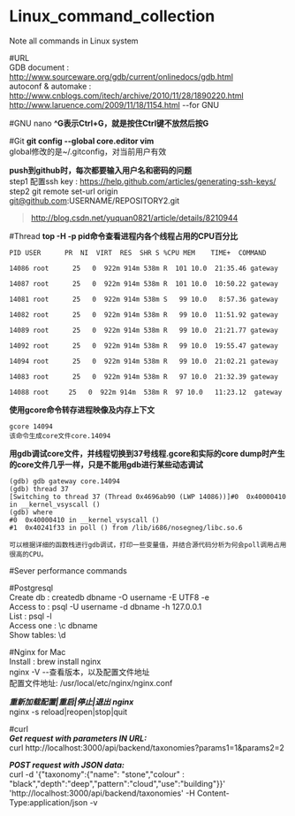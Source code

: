 # Linux_command_collection
Note all commands in Linux system

#URL  
GDB document : http://www.sourceware.org/gdb/current/onlinedocs/gdb.html   
autoconf & automake : http://www.cnblogs.com/itech/archive/2010/11/28/1890220.html   
                      http://www.laruence.com/2009/11/18/1154.html --for GNU   

#GNU nano 
**^G表示Ctrl+G，就是按住Ctrl键不放然后按G**  

#Git
**git config --global core.editor vim**  
global修改的是~/.gitconfig，对当前用户有效

**push到github时，每次都要输入用户名和密码的问题**   
step1 配置ssh key : https://help.github.com/articles/generating-ssh-keys/   
step2 git remote set-url origin git@github.com:USERNAME/REPOSITORY2.git   
> http://blog.csdn.net/yuquan0821/article/details/8210944

#Thread
**top -H -p pid命令查看进程内各个线程占用的CPU百分比**  
```
PID USER      PR  NI  VIRT  RES  SHR S %CPU MEM    TIME+  COMMAND                         

14086 root      25   0  922m 914m 538m R  101 10.0  21:35.46 gateway                          

14087 root      25   0  922m 914m 538m R  101 10.0  10:50.22 gateway                           

14081 root      25   0  922m 914m 538m S   99 10.0   8:57.36 gateway                            

14082 root      25   0  922m 914m 538m R   99 10.0  11:51.92 gateway                              

14089 root      25   0  922m 914m 538m R   99 10.0  21:21.77 gateway                             

14092 root      25   0  922m 914m 538m R   99 10.0  19:55.47 gateway                               

14094 root      25   0  922m 914m 538m R   99 10.0  21:02.21 gateway                                

14083 root      25   0  922m 914m 538m R   97 10.0  21:32.39 gateway                                 

14088 root     25   0  922m 914m  538m R  97 10.0   11:23.12  gateway
```  

**使用gcore命令转存进程映像及内存上下文**  
```
gcore 14094
该命令生成core文件core.14094
```

**用gdb调试core文件，并线程切换到37号线程.gcore和实际的core dump时产生的core文件几乎一样，只是不能用gdb进行某些动态调试**  
```
(gdb) gdb gateway core.14094 
(gdb) thread 37
[Switching to thread 37 (Thread 0x4696ab90 (LWP 14086))]#0  0x40000410 in __kernel_vsyscall ()
(gdb) where
#0  0x40000410 in __kernel_vsyscall ()
#1  0x40241f33 in poll () from /lib/i686/nosegneg/libc.so.6

可以根据详细的函数栈进行gdb调试，打印一些变量值，并结合源代码分析为何会poll调用占用很高的CPU。
```  

#Sever performance commands  


#Postgresql  
Create db  : createdb dbname -O username -E UTF8 -e  
Access to  : psql -U username -d dbname -h 127.0.0.1  
List       : psql -l  
Access one : \c dbname  
Show tables: \d  



#Nginx for Mac    
Install   :  brew install nginx   
             nginx -V    --查看版本，以及配置文件地址   
配置文件地址: /usr/local/etc/nginx/nginx.conf     

***重新加载配置|重启|停止|退出 nginx***   
nginx -s reload|reopen|stop|quit   



#curl  
***Get request with parameters IN URL:***   
curl http://localhost:3000/api/backend/taxonomies?params1=1&params2=2   

***POST request with JSON data:***       
curl -d '{"taxonomy":{"name": "stone","colour" : "black","depth":"deep","pattern":"cloud","use":"building"}}' 'http://localhost:3000/api/backend/taxonomies' -H Content-Type:application/json -v    
